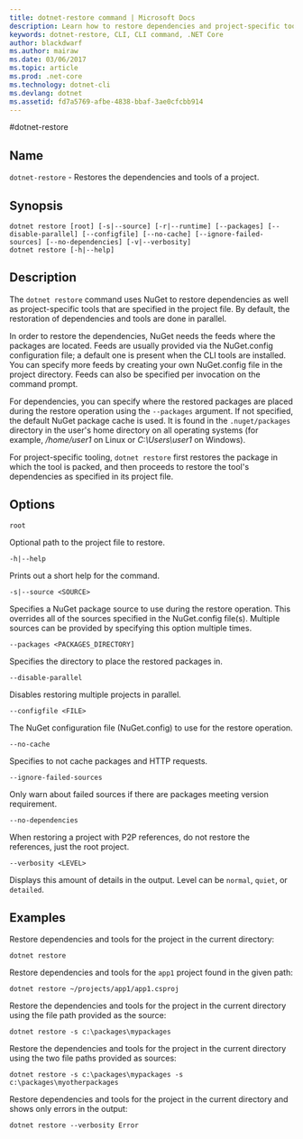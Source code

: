 ```yaml
---
title: dotnet-restore command | Microsoft Docs
description: Learn how to restore dependencies and project-specific tools with the dotnet restore command.
keywords: dotnet-restore, CLI, CLI command, .NET Core
author: blackdwarf
ms.author: mairaw
ms.date: 03/06/2017
ms.topic: article
ms.prod: .net-core
ms.technology: dotnet-cli
ms.devlang: dotnet
ms.assetid: fd7a5769-afbe-4838-bbaf-3ae0cfcbb914
---
```


#dotnet-restore

## Name

`dotnet-restore` - Restores the dependencies and tools of a project.

## Synopsis

```
dotnet restore [root] [-s|--source] [-r|--runtime] [--packages] [--disable-parallel] [--configfile] [--no-cache] [--ignore-failed-sources] [--no-dependencies] [-v|--verbosity]
dotnet restore [-h|--help]
```

## Description

The `dotnet restore` command uses NuGet to restore dependencies as well as project-specific tools that are specified in the project file. 
By default, the restoration of dependencies and tools are done in parallel.

In order to restore the dependencies, NuGet needs the feeds where the packages are located. 
Feeds are usually provided via the NuGet.config configuration file; a default one is present when the CLI tools are installed. 
You can specify more feeds by creating your own NuGet.config file in the project directory. 
Feeds can also be specified per invocation on the command prompt. 

For dependencies, you can specify where the restored packages are placed during the restore operation using the 
`--packages` argument. 
If not specified, the default NuGet package cache is used. 
It is found in the `.nuget/packages` directory in the user's home directory on all operating systems (for example, */home/user1* on Linux or *C:\Users\user1* on Windows).

For project-specific tooling, `dotnet restore` first restores the package in which the tool is packed, and then
proceeds to restore the tool's dependencies as specified in its project file.

## Options

`root` 
    
Optional path to the project file to restore. 

`-h|--help`

Prints out a short help for the command.

`-s|--source <SOURCE>`

Specifies a NuGet package source to use during the restore operation. This overrides all of the sources specified in the NuGet.config file(s). Multiple sources can be provided by specifying this option multiple times.

`--packages <PACKAGES_DIRECTORY]`

Specifies the directory to place the restored packages in. 

`--disable-parallel`

Disables restoring multiple projects in parallel. 

`--configfile <FILE>`

The NuGet configuration file (NuGet.config) to use for the restore operation.

`--no-cache`

Specifies to not cache packages and HTTP requests.

`--ignore-failed-sources`

Only warn about failed sources if there are packages meeting version requirement.

`--no-dependencies`

When restoring a project with P2P references, do not restore the references, just the root project.

`--verbosity <LEVEL>`

Displays this amount of details in the output. Level can be `normal`, `quiet`, or `detailed`.

## Examples

Restore dependencies and tools for the project in the current directory:

`dotnet restore` 

Restore dependencies and tools for the `app1` project found in the given path:

`dotnet restore ~/projects/app1/app1.csproj`
	
Restore the dependencies and tools for the project in the current directory using the file path provided as the source:

`dotnet restore -s c:\packages\mypackages` 

Restore the dependencies and tools for the project in the current directory using the two file paths provided as sources:

`dotnet restore -s c:\packages\mypackages -s c:\packages\myotherpackages` 

Restore dependencies and tools for the project in the current directory and shows only errors in the output:

`dotnet restore --verbosity Error`

